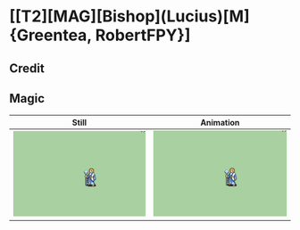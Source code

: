 # [\[T2\]\[MAG\]\[Bishop\]\(Lucius\)\[M\]{Greentea, RobertFPY}]

## Credit


	
## Magic

| Still | Animation |
| :---: | :-------: |
| ![Magic still](./Magic_000.png) | ![Magic animation](./Magic.gif) |
